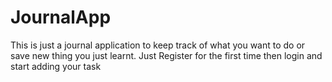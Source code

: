 # JournalApp
This is just a journal  application to keep track of what you want to do or save new thing you just learnt.
Just Register for the first time then login and start adding your task
